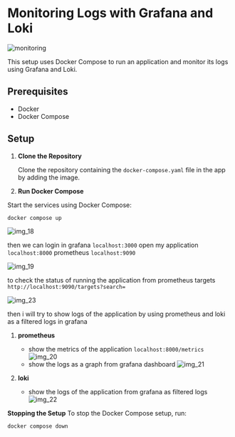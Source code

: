 # Monitoring Logs with Grafana and Loki

![monitoring](https://github.com/user-attachments/assets/06b4ee18-da0e-42a2-a208-ed55d824af22)


This setup uses Docker Compose to run an application and monitor its logs using Grafana and Loki.

## Prerequisites

- Docker
- Docker Compose

## Setup

1. **Clone the Repository**

   Clone the repository containing the `docker-compose.yaml` file in the app by adding the image.

2. **Run Docker Compose**

Start the services using Docker Compose:
``` 
docker compose up
```
![img_18](https://github.com/user-attachments/assets/3f55f991-42e4-44ba-8d07-804735cbb036)

then we can login in grafana `localhost:3000`
open my application `localhost:8000`
prometheus `localhost:9090`

![img_19](https://github.com/user-attachments/assets/62c72a4e-0d93-47c0-b462-c2cf248dedbd)

to check the status of running the application from prometheus targets `http://localhost:9090/targets?search=`

![img_23](https://github.com/user-attachments/assets/d7271151-e833-4f68-a97d-cb9cadd61430)

then i will try to show logs of the application by using prometheus and loki as a filtered logs in grafana

1. **prometheus** 
   - show the metrics of the application `localhost:8000/metrics`
     ![img_20](https://github.com/user-attachments/assets/b5e7e345-fc8e-4a7c-8252-649068202287)
   - show the logs as a graph from grafana dashboard
     ![img_21](https://github.com/user-attachments/assets/5d51f069-d512-4227-bd96-f929744e331f)

2. **loki**
   - show the logs of the application from grafana as      filtered logs
     ![img_22](https://github.com/user-attachments/assets/1883039a-fb63-4241-ae8d-b7cdcbf04ba4)

**Stopping the Setup**
To stop the Docker Compose setup, run:
```bash
docker compose down
```
